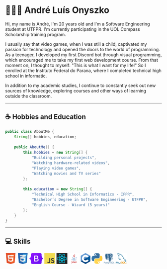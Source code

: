 <h1>👨🏻‍💻 André Luís Onyszko</h1>
<p>
Hi, my name is André, I'm 20 years old and I'm a Software Engineering student at UTFPR. I'm currently participating in the UOL Compass Scholarship training program.

I usually say that video games, when I was still a child, captivated my passion for technology and opened the doors to the world of programming. As a teenager, I developed my first Discord bot through visual programming, which encouraged me to take my first web development course. From that moment on, I thought to myself: "This is what I want for my life!" So I enrolled at the Instituto Federal do Parana, where I completed technical high school in informatic.

In addition to my academic studies, I continue to constantly seek out new sources of knowledge, exploring courses and other ways of learning outside the classroom.
</p>

---
<h2>☕ Hobbies and Education</h2>

```java
public class AboutMe {
    String[] hobbies, education;

    public AboutMe() {
        this.hobbies = new String[] {
            "Building personal projects",
            "Watching hardware-related videos",
            "Playing video games",
            "Watching movies and TV series"
        };

        this.education = new String[] {
            "Technical High School in Informatics - IFPR",
            "Bachelor’s Degree in Software Engineering - UTFPR",
            "English Course - Wizard (5 years)"
        };
    }
}
```
---

<h2>💻 Skills </h2>
<p align="start">
    <img src="./html.png" height="35" />
    <img src="./css.png" height="35" />
    <img src="./bootstrap.png" height="35" />
    <img src="./javascript.png" height="35" />
    <img src="./react.png" height="35" />
    <img src="./java.png" height="35" />
    <img src="./c.png" height="35" />
    <img src="./python.png" height="35" />
    <img src="./postgree.png" height="35" />
    <img src="./mysql.png" width="35" />
</p>
